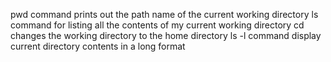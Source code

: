 pwd command prints out the path name of the current working directory
ls command for listing all the contents of my current working directory
cd changes the working directory to the home directory
ls -l command display current directory contents in a long format
